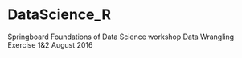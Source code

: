 # DataScience_R
Springboard Foundations of Data Science workshop
Data Wrangling Exercise 1&2
August 2016

